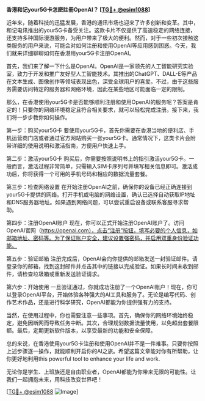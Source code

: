 **香港和记your5G卡怎麽註冊OpenAI？ [[TG💪+ @esim1088](https://t.me/s/esim1088)]**

近年来，随着科技的迅猛发展，香港的通讯市场也迎来了许多创新和变革。其中，和记电讯推出的your5G卡备受关注。这款卡片不仅提供了高速稳定的网络连接，还支持多种国际漫游服务，为用户带来了极大的便利。然而，对于一些初次接触这类服务的用户来说，可能会对如何注册和使用OpenAI等应用感到困惑。今天，我们就来详细聊聊如何在香港用your5G卡注册OpenAI。

首先，我们来了解一下什么是OpenAI。OpenAI是一家领先的人工智能研究实验室，致力于开发和推广友好型人工智能技术。其推出的ChatGPT、DALL-E等产品在文本生成、图像创作等领域表现出色，深受全球用户的喜爱。不过，由于这些服务需要访问特定的服务器和网络环境，因此在某些地区可能面临一定的限制。

那么，在香港使用your5G卡是否能够顺利注册和使用OpenAI的服务呢？答案是肯定的！只要你的网络环境稳定且符合相关要求，就可以轻松完成注册。接下来，我们将一步步教你如何操作。

第一步：购买your5G卡
要使用your5G卡，首先你需要在香港当地的便利店、手机运营商门店或者通过官方网站购买一张your5G卡。通常情况下，这类卡片会附带详细的使用说明和激活指南，方便用户快速上手。

第二步：激活your5G卡
购买后，你需要按照说明书上的指引激活your5G卡。一般而言，激活过程非常简单，只需输入SIM卡序列号并填写相关信息即可。激活成功后，你将获得一个可用的手机号码和相应的数据流量套餐。

第三步：检查网络设置
在开始注册OpenAI之前，确保你的设备已经正确连接到your5G卡提供的网络。打开手机或电脑的网络设置，确认已选择自动获取IP地址和DNS服务器地址。如果遇到网络问题，可以尝试重启设备或联系客服寻求帮助。

第四步：注册OpenAI账户
现在，你可以正式开始注册OpenAI账户了。访问OpenAI官网（https://openai.com），点击“注册”按钮，填写必要的个人信息，如邮箱地址、密码等。为了保证账户安全，建议设置强密码，并启用双重身份验证功能。

第五步：验证邮箱
注册完成后，OpenAI会向你提供的邮箱发送一封验证邮件。请登录你的邮箱，找到这封邮件并点击其中的链接以完成验证。如果长时间未收到邮件，请检查垃圾箱或重新发送验证请求。

第六步：开始使用
一旦验证通过，你就成功注册了一个OpenAI账户！现在，你可以登录OpenAI平台，开始体验各种强大的AI工具和服务了。无论是编写代码、创作艺术作品，还是进行科学研究，OpenAI都能为你提供强有力的支持。

当然，在使用过程中，你也需要注意一些事项。首先，确保你的网络环境始终稳定，避免因断网而导致任务中断。其次，合理规划数据流量使用，以免超出套餐限额。最后，定期更新软件版本，以享受最新的功能和安全保障。

总的来说，在香港使用your5G卡注册和使用OpenAI并不是一件难事。只要你按照上述步骤逐一操作，就能顺利开启你的AI之旅。希望这篇文章能对你有所帮助，让你更好地利用this powerful tool to enhance your life and work. 

无论你是学生、上班族还是自由职业者，OpenAI都能为你带来无限的可能性。让我们一起拥抱未来，用科技改变世界吧！

[[TG💪+ @esim1088](https://t.me/s/esim1088) ![Image](https://i.postimg.cc/4NQfJmqS/Snipaste-2025-05-13-00-14-12.png)]
